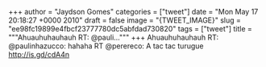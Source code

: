 
+++
author = "Jaydson Gomes"
categories = ["tweet"]
date = "Mon May 17 20:18:27 +0000 2010"
draft = false
image = "{TWEET_IMAGE}"
slug = "ee98fc19899e4fbcf23777780dc5abfdad730820"
tags = ["tweet"]
title = """Ahuauhuhauhauh RT: @pauli..."""
+++
Ahuauhuhauhauh RT: @paulinhazucco: hahaha RT @perereco: A tac tac turugue http://is.gd/cdA4n
